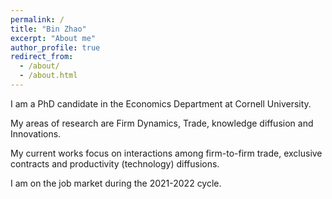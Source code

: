 ```yaml
---
permalink: /
title: "Bin Zhao"
excerpt: "About me"
author_profile: true
redirect_from: 
  - /about/
  - /about.html
---
```


I am a PhD candidate in the Economics Department at Cornell University. 

My areas of research are Firm Dynamics, Trade, knowledge diffusion and Innovations. 

My current works focus on interactions among firm-to-firm trade, exclusive contracts and productivity (technology) diffusions.  
 
I am on the job market during the 2021-2022 cycle. 


